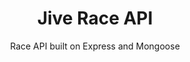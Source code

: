---
layout: default
modal-id: 2
img: jive-race-api.png
img-alt: Jive Race API is built on Express and Mongoose
title: Jive Race API
subtitle: Race API built on Express and Mongoose
description: Jive Race API supports the Jive Race app. Users can register for races and create and build teams of runners. Custom authentication and authorization schemes.
project-date: October 2017
framework: Node.js, Express, Mongoose, MongoDB, Jsonwebtoken, Bcrypt, Heroku, mLab
repository: jive-race-api
link: https://github.com/jestann/jive-race-api 
---